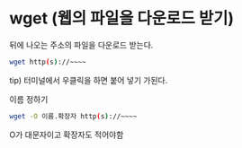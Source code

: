 # wget (웹의 파일을 다운로드 받기)

뒤에 나오는 주소의 파일을 다운로드 받는다.

```bash
wget http(s)://~~~~
```

tip) 터미널에서 우클릭을 하면 붙어 넣기 가된다.

이름 정하기

```bash
wget -O 이름.확장자 http(s)://~~~~
```

O가 대문자이고 확장자도 적어야함
